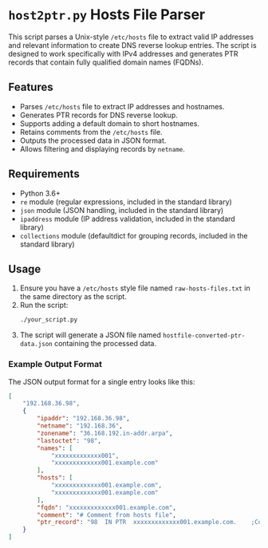 # `host2ptr.py` Hosts File Parser

This script parses a Unix-style `/etc/hosts` file to extract valid IP addresses and relevant information to create DNS reverse lookup entries. The script is designed to work specifically with IPv4 addresses and generates PTR records that contain fully qualified domain names (FQDNs).

## Features

- Parses `/etc/hosts` file to extract IP addresses and hostnames.
- Generates PTR records for DNS reverse lookup.
- Supports adding a default domain to short hostnames.
- Retains comments from the `/etc/hosts` file.
- Outputs the processed data in JSON format.
- Allows filtering and displaying records by `netname`.

## Requirements

- Python 3.6+
- `re` module (regular expressions, included in the standard library)
- `json` module (JSON handling, included in the standard library)
- `ipaddress` module (IP address validation, included in the standard library)
- `collections` module (defaultdict for grouping records, included in the standard library)

## Usage

1. Ensure you have a `/etc/hosts` style file named `raw-hosts-files.txt` in the same directory as the script.
2. Run the script:
    ```bash
    ./your_script.py
    ```
3. The script will generate a JSON file named `hostfile-converted-ptr-data.json` containing the processed data.

### Example Output Format

The JSON output format for a single entry looks like this:

```json
[
    "192.168.36.98",
    {
        "ipaddr": "192.168.36.98",
        "netname": "192.168.36",
        "zonename": "36.168.192.in-addr.arpa",
        "lastoctet": "98",
        "names": [
            "xxxxxxxxxxxxx001",
            "xxxxxxxxxxxxx001.example.com"
        ],
        "hosts": [
            "xxxxxxxxxxxxx001.example.com",
            "xxxxxxxxxxxxx001.example.com"
        ],
        "fqdn": "xxxxxxxxxxxxx001.example.com",
        "comment": "# Comment from hosts file",
        "ptr_record": "98  IN PTR  xxxxxxxxxxxxx001.example.com.    ;Comment from hosts file"
    }
]

